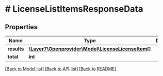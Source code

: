 # # LicenseListItemsResponseData

## Properties

Name | Type | Description | Notes
------------ | ------------- | ------------- | -------------
**results** | [**\Layer7\Openprovider\Model\LicenseLicenseItem[]**](LicenseLicenseItem.md) |  | [optional]
**total** | **int** |  | [optional]

[[Back to Model list]](../../README.md#models) [[Back to API list]](../../README.md#endpoints) [[Back to README]](../../README.md)
